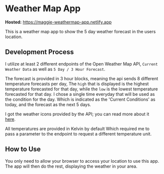 # Weather Map App
**Hosted:** https://maggie-weathermap-app.netlify.app

This is a weather map app to show the 5 day weather forecast in the users location. 

## Development Process
I utilize at least 2 different endpoints of the Open Weather Map API, ``Current Weather Data`` as well as ``5 Day / 3 Hour Forecast``. <p>

The forecast is provided in 3 hour blocks, meaning the api sends 8 different temperature forecasts per day, The ``high`` that is displayed is the highest temperature forecasted for that day, while the ``low`` is the lowest temperature forecasted for that day. 
I chose a single time everyday that will be used as the condition for the day. Which is indicated as the 'Current Conditions' as today, and the forecast as the next 5 days.

I got the weather icons provided by the API; you can read more about it [here](https://openweathermap.org/weather-conditions).

All temperatures are provided in Kelvin by default Which required me to pass a parameter to the endpoint to request a different temperature unit. 

## How to Use
You only need to allow your browser to access your location to use this app. The app will then do the rest, displaying the weather in your area.
